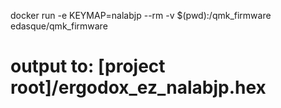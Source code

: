 docker run -e KEYMAP=nalabjp --rm -v $(pwd):/qmk_firmware edasque/qmk_firmware
# output to: [project root]/ergodox_ez_nalabjp.hex
